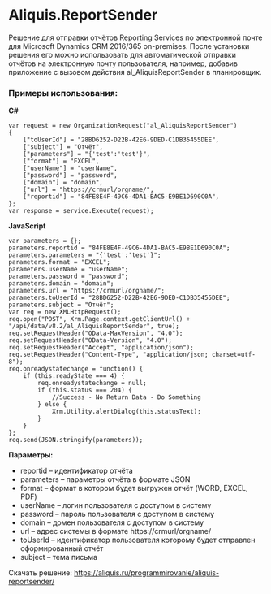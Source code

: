 # Aliquis.ReportSender

Решение для отправки отчётов Reporting Services по электронной почте для Microsoft Dynamics CRM 2016/365 on-premises. После установки решения его можно использовать для автоматической отправки отчётов на электронную почту пользователя, например, добавив приложение с вызовом действия al_AliquisReportSender в планировщик.

### Примеры использования:

**C#**
```
var request = new OrganizationRequest("al_AliquisReportSender")
{
	["toUserId"] = "28BD6252-D22B-42E6-9DED-C1DB35455DEE",
	["subject"] = "Отчёт",
	["parameters"] = "{'test':'test'}",
	["format"] = "EXCEL",
	["userName"] = "userName",
	["password"] = "password",
	["domain"] = "domain",
	["url"] = "https://crmurl/orgname/",
	["reportid"] = "84FE8E4F-49C6-4DA1-BAC5-E9BE1D690C0A",
};
var response = service.Execute(request);
```

**JavaScript**
```
var parameters = {};
parameters.reportid = "84FE8E4F-49C6-4DA1-BAC5-E9BE1D690C0A";
parameters.parameters = "{'test':'test'}";
parameters.format = "EXCEL";
parameters.userName = "userName";
parameters.password = "password";
parameters.domain = "domain";
parameters.url = "https://crmurl/orgname/";
parameters.toUserId = "28BD6252-D22B-42E6-9DED-C1DB35455DEE";
parameters.subject = "Отчёт";
var req = new XMLHttpRequest();
req.open("POST", Xrm.Page.context.getClientUrl() + "/api/data/v8.2/al_AliquisReportSender", true);
req.setRequestHeader("OData-MaxVersion", "4.0");
req.setRequestHeader("OData-Version", "4.0");
req.setRequestHeader("Accept", "application/json");
req.setRequestHeader("Content-Type", "application/json; charset=utf-8");
req.onreadystatechange = function() {
    if (this.readyState === 4) {
        req.onreadystatechange = null;
        if (this.status === 204) {
            //Success - No Return Data - Do Something
        } else {
            Xrm.Utility.alertDialog(this.statusText);
        }
    }
};
req.send(JSON.stringify(parameters));
```

**Параметры:**
* reportid – идентификатор отчёта
* parameters – параметры отчёта в формате JSON
* format – формат в котором будет выгружен отчёт (WORD, EXCEL, PDF)
* userName – логин пользователя с доступом в систему
* password – пароль пользователя с доступом в систему
* domain – домен пользователя с доступом в систему
* url – адрес системы в формате https://crmurl/orgname/
* toUserId – идентификатор пользователя которому будет отправлен сформированный отчёт
* subject – тема письма

Скачать решение: https://aliquis.ru/programmirovanie/aliquis-reportsender/
